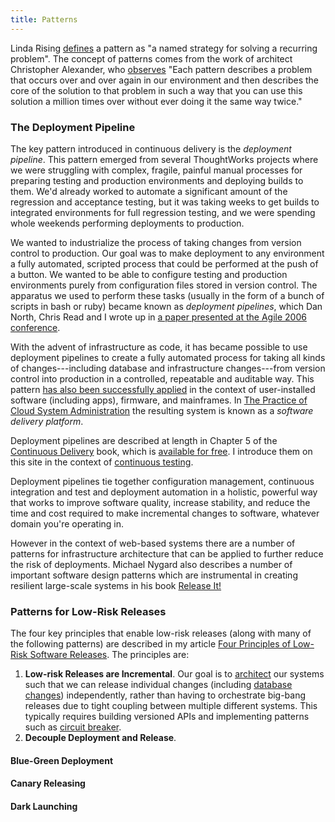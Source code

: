 ```yaml
---
title: Patterns
---
```


Linda Rising [defines](http://www.informit.com/articles/article.aspx?p=459617) a pattern as "a named strategy for solving a recurring problem". The concept of patterns comes from the work of architect Christopher Alexander, who [observes](http://www.amazon.com/dp/0195019199?tag=contindelive-20) "Each pattern describes a problem that occurs over and over again in our environment and then describes the core of the solution to that problem in such a way that you can use this solution a million times over without ever doing it the same way twice."

### The Deployment Pipeline ###

The key pattern introduced in continuous delivery is the _deployment pipeline_. This pattern emerged from several ThoughtWorks projects where we were struggling with complex, fragile, painful manual processes for preparing testing and production environments and deploying builds to them. We'd already worked to automate a significant amount of the regression and acceptance testing, but it was taking weeks to get builds to integrated environments for full regression testing, and we were spending whole weekends performing deployments to production.

We wanted to industrialize the process of taking changes from version control to production. Our goal was to make deployment to any environment a fully automated, scripted process that could be performed at the push of a button. We wanted to be able to configure testing and production environments purely from configuration files stored in version control. The apparatus we used to perform these tasks (usually in the form of a bunch of scripts in bash or ruby) became known as _deployment pipelines_, which Dan North, Chris Read and I wrote up in [a paper presented at the Agile 2006 conference](http://continuousdelivery.com/wp-content/uploads/2011/04/deployment_production_line.pdf).

With the advent of infrastructure as code, it has became possible to use deployment pipelines to create a fully automated process for taking all kinds of changes---including database and infrastructure changes---from version control into production in a controlled, repeatable and auditable way. This pattern [has also been successfully applied](/evidence-case-studies/) in the context of user-installed software (including apps), firmware, and mainframes. In [The Practice of Cloud System Administration](http://www.amazon.com/dp/032194318X?tag=contindelive-20) the resulting system is known as a _software delivery platform_.

Deployment pipelines are described at length in Chapter 5 of the [Continuous Delivery](http://amzn.to/1QBJM7k) book, which is [available for free](http://www.informit.com/articles/article.aspx?p=1621865). I introduce them on this site in the context of [continuous testing](/foundations/test-automation/).

Deployment pipelines tie together configuration management, continuous integration and test and deployment automation in a holistic, powerful way that works to improve software quality, increase stability, and reduce the time and cost required to make incremental changes to software, whatever domain you're operating in.

However in the context of web-based systems there are a number of patterns for infrastructure architecture that can be applied to further reduce the risk of deployments. Michael Nygard also describes a number of important software design patterns which are instrumental in creating resilient large-scale systems in his book [Release It!](http://www.amazon.com/dp/0978739213?tag=contindelive-20)

### Patterns for Low-Risk Releases ###

The four key principles that enable low-risk releases (along with many of the following patterns) are described in my article [Four Principles of Low-Risk Software Releases](http://www.informit.com/articles/article.aspx?p=1833567). The principles are:

1. **Low-risk Releases are Incremental**. Our goal is to [architect](/implementing/architecture/) our systems such that we can release individual changes (including [database changes](https://web.archive.org/web/20130917140352/http://exortech.com/blog/2009/02/01/weekly-release-blog-11-zero-downtime-database-deployment)) independently, rather than having to orchestrate big-bang releases due to tight coupling between multiple different systems. This typically requires building versioned APIs and implementing patterns such as [circuit breaker](http://martinfowler.com/bliki/CircuitBreaker.html).
2. **Decouple Deployment and Release**. 

#### Blue-Green Deployment ####

#### Canary Releasing ####

#### Dark Launching ####
